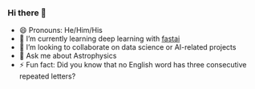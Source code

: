 ### Hi there 👋

- 😄 Pronouns: He/Him/His
- 🌱 I’m currently learning deep learning with [fastai](https://www.fast.ai/)
- 👯 I’m looking to collaborate on data science or AI-related projects
- 💬 Ask me about Astrophysics
- ⚡ Fun fact: Did you know that no English word has three consecutive repeated letters?

<!--
**heet9022/heet9022** is a ✨ _special_ ✨ repository because its `README.md` (this file) appears on your GitHub profile.

Here are some ideas to get you started:

- 🔭 I’m currently working on ...
- 🌱 I’m currently learning ...
- 👯 I’m looking to collaborate on ...
- 🤔 I’m looking for help with ...
- 💬 Ask me about ...
- 📫 How to reach me: ...
- 😄 Pronouns: ...
- ⚡ Fun fact: ...
-->
